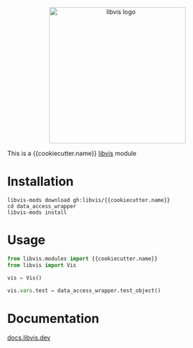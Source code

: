 
<div align="center">
    <img width="312px" alt="libvis logo" src="http://libvis.dev/libvis-sm.png"/>
</div>

This is a {{cookiecutter.name}} [libvis](http://libvis.dev) module


# Installation

```
libvis-mods download gh:libvis/{{cookiecutter.name}}
cd data_access_wrapper
libvis-mods install
```


# Usage

```python
from libvis.modules import {{cookiecutter.name}}
from libvis import Vis

vis = Vis()

vis.vars.test = data_access_wrapper.test_object()

```


# Documentation

[docs.libvis.dev](http://docs.libvis.dev)

